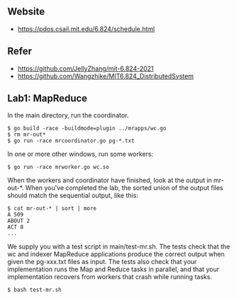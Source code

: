 ## Website
- https://pdos.csail.mit.edu/6.824/schedule.html

## Refer
- https://github.com/JellyZhang/mit-6.824-2021
- https://github.com/Wangzhike/MIT6.824_DistributedSystem

## Lab1: MapReduce
In the main directory, run the coordinator. 
```
$ go build -race -buildmode=plugin ../mrapps/wc.go
$ rm mr-out*
$ go run -race mrcoordinator.go pg-*.txt
```
In one or more other windows, run some workers: 
```
$ go run -race mrworker.go wc.so
```
When the workers and coordinator have finished, look at the output in mr-out-*. When you've completed the lab, the sorted union of the output files should match the sequential output, like this: 
```
$ cat mr-out-* | sort | more
A 509
ABOUT 2
ACT 8
...
```
We supply you with a test script in main/test-mr.sh. The tests check that the wc and indexer MapReduce applications produce the correct output when given the pg-xxx.txt files as input. The tests also check that your implementation runs the Map and Reduce tasks in parallel, and that your implementation recovers from workers that crash while running tasks. 
```
$ bash test-mr.sh
```


